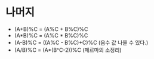 # 나머지
- (A+B)%C = (A%C + B%C)%C
- (A*B)%C = (A%C * B%C)%C
- (A-B)%C = ((A%C - B%C)+C)%C (음수 값 나올 수 있다.)
- (A/B)%C = (A*(B^C-2))%C (페르마의 소정리)
